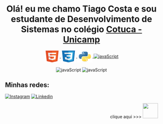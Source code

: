 <div align="center">
  
  <h1>Olá! eu me chamo Tiago Costa e sou estudante de Desenvolvimento de Sistemas no colégio <a href="https://cotuca.unicamp.br/">Cotuca - Unicamp<a/></h1>
</div>

<div align="center">
  
  <a href="https://developer.mozilla.org/pt-BR/docs/Web/HTML">
    <img align="center" alt="HTML" height="40" width="50" src="https://raw.githubusercontent.com/devicons/devicon/master/icons/html5/html5-original.svg" style="max-width: 100%;">
  </a>
  <a href="https://developer.mozilla.org/pt-BR/docs/Web/CSS">
    <img align="center" alt="CSS" height="40" width="50" src="https://raw.githubusercontent.com/devicons/devicon/master/icons/css3/css3-original.svg" style="max-width: 100%;">
  </a>
  <a href="https://www.python.org/">
    <img align="center" alt="Python" height="40" width="50" src="https://raw.githubusercontent.com/devicons/devicon/master/icons/python/python-original.svg" style="max-width: 100%;">
  </a>
  <a href="https://www.javascript.com/">
    <img align="center" alt="javaScript" src="https://media.tenor.com/s1PTNnkaSQsAAAAi/js-java-script.gif" height="40px" width="40px"/>
  </a>
<p></p>
</div>

<div align="center">
  <img height="160em" align="center" alt="javaScript" src="https://github-readme-stats.vercel.app/api?username=tiaguinzero&amp;show_icons=true&amp;theme=transparent"/> 
  <img height="160em" align="center" alt="javaScript" src="https://github-readme-stats.vercel.app/api/top-langs/?username=tiaguinzero&amp;layout=compact&amp;theme=transparent"/>
  
</div>

<div alight="center">
  <div align="left">

  ## Minhas redes:
      
  [![Instagram](https://img.shields.io/badge/Instagram-E4405F?style=for-the-badge&logo=instagram&logoColor=white)](https://www.instagram.com/tzik.zip/) [![Linkedin](https://img.shields.io/badge/LinkedIn-0077B5?style=for-the-badge&logo=linkedin&logoColor=white)](https://www.linkedin.com/in/tiagocos/)
  
  </div>
  <div align="right">
      clique aqui >>>
    <a href="https://www.linkedin.com/in/tiagocos/">
      <img alight="rigth" src="https://media4.giphy.com/media/jD8hwElvKGJSVdcBRu/200.gif" width=50px height="50px"/>
    </a>
  </div>
</div>
